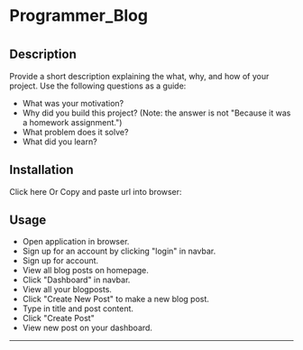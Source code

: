 # Programmer_Blog
# <Your-Project-Title>

## Description

Provide a short description explaining the what, why, and how of your project. Use the following questions as a guide:

- What was your motivation?
- Why did you build this project? (Note: the answer is not "Because it was a homework assignment.")
- What problem does it solve?
- What did you learn?

## Installation

Click here
Or
Copy and paste url into browser:

## Usage

- Open application in browser.
- Sign up for an account by clicking "login" in navbar.
- Sign up for account.
- View all blog posts on homepage.
- Click "Dashboard" in navbar.
- View all your blogposts.
- Click "Create New Post" to make a new blog post.
- Type in title and post content. 
- Click "Create Post"
- View new post on your dashboard.
---